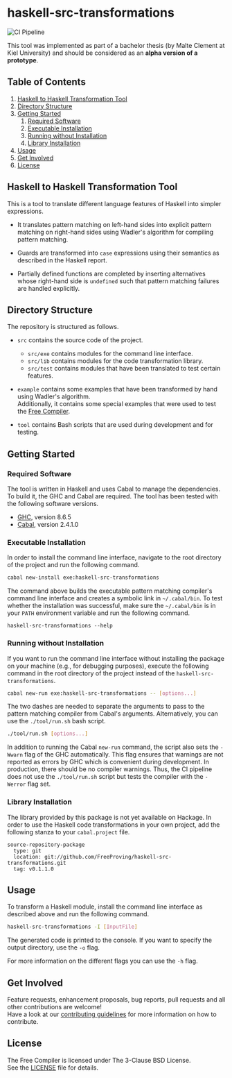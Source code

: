 # haskell-src-transformations

<!-- Badges -->
![CI Pipeline](https://github.com/FreeProving/haskell-src-transformations/workflows/CI%20Pipeline/badge.svg)

<!-- Short description -->
This tool was implemented as part of a bachelor thesis (by Malte Clement at Kiel University) and should be considered as an __alpha version of a prototype__.

## Table of Contents

1. [Haskell to Haskell Transformation Tool](#haskell-to-haskell-transformation-tool)
2. [Directory Structure](#directory-structure)
3. [Getting Started](#getting-started)
    1. [Required Software](#required-software)
    2. [Executable Installation](#executable-installation)
    3. [Running without Installation](#running-without-installation)
    4. [Library Installation](#library-installation)
4. [Usage](#usage)
5. [Get Involved](#get-involved)
6. [License](#license)

## Haskell to Haskell Transformation Tool

This is a tool to translate different language features of Haskell into simpler expressions.

 - It translates pattern matching on left-hand sides into explicit pattern matching on right-hand sides using Wadler's algorithm for compiling pattern matching.

 - Guards are transformed into `case` expressions using their semantics as described in the Haskell report.

 - Partially defined functions are completed by inserting alternatives whose right-hand side is `undefined` such that pattern matching failures are handled explicitly.

## Directory Structure

The repository is structured as follows.

 - `src` contains the source code of the project.

    + `src/exe` contains modules for the command line interface.
    + `src/lib` contains modules for the code transformation library.
    + `src/test` contains modules that have been translated to test certain features.

 - `example` contains some examples that have been transformed by hand using Wadler's algorithm. \
  Additionally, it contains some special examples that were used to test the [Free Compiler](free-compiler).

 - `tool` contains Bash scripts that are used during development and for testing.

## Getting Started

### Required Software

The tool is written in Haskell and uses Cabal to manage the dependencies.
To build it, the GHC and Cabal are required.
The tool has been tested with the following software versions.

 - [GHC][software/ghc], version  8.6.5
 - [Cabal][software/cabal], version 2.4.1.0

### Executable Installation

In order to install the command line interface, navigate to the root directory of the project and run the following command.

```bash
cabal new-install exe:haskell-src-transformations
```

The command above builds the executable pattern matching compiler's command line interface and creates a symbolic link in `~/.cabal/bin`.
To test whether the installation was successful, make sure the `~/.cabal/bin` is in your `PATH` environment variable and run the following command.

```
haskell-src-transformations --help
```

### Running without Installation

If you want to run the command line interface without installing the package on your machine (e.g., for debugging purposes), execute the following command in the root directory of the project instead of the `haskell-src-transformations`.

```bash
cabal new-run exe:haskell-src-transformations -- [options...]
```

The two dashes are needed to separate the arguments to pass to the pattern matching compiler from Cabal's arguments.
Alternatively, you can use the `./tool/run.sh` bash script.

```bash
./tool/run.sh [options...]
```

In addition to running the Cabal `new-run` command, the script also sets the `-Wwarn` flag of the GHC automatically.
This flag ensures that warnings are not reported as errors by GHC which is convenient during development.
In production, there should be no compiler warnings.
Thus, the CI pipeline does not use the `./tool/run.sh` script but tests the compiler with the `-Werror` flag set.

### Library Installation

The library provided by this package is not yet available on Hackage.
In order to use the Haskell code transformations in your own project, add the following stanza to your `cabal.project` file.

```cabal
source-repository-package
  type: git
  location: git://github.com/FreeProving/haskell-src-transformations.git
  tag: v0.1.1.0
```

## Usage

To transform a Haskell module, install the command line interface as described above and run the following command.

```bash
haskell-src-transformations -I [InputFile]
```

The generated code is printed to the console. If you want to specify the output directory, use the `-o` flag.

For more information on the different flags you can use the `-h` flag.

## Get Involved

Feature requests, enhancement proposals, bug reports, pull requests and all other contributions are welcome!  
Have a look at our [contributing guidelines][guidelines/CONTRIBUTING] for more information on how to contribute.

## License

The Free Compiler is licensed under The 3-Clause BSD License.  
See the [LICENSE][haskell-src-transformations/LICENSE] file for details.

[haskell-src-transformations/LICENSE]:
  https://github.com/FreeProving/haskell-src-transformations/blob/main/LICENSE
  "haskell-src-transformations — The 3-Clause BSD License"

[free-compiler]:
  https://github.com/FreeProving/free-compiler
  "Free Compiler"

[guidelines/CONTRIBUTING]:
  https://github.com/FreeProving/guidelines/blob/main/CONTRIBUTING.md
  "Contributing Guidelines of the FreeProving project"

[software/ghc]:
  https://www.haskell.org/ghc/
  "The Glasgow Haskell Compiler"
[software/cabal]:
  https://www.haskell.org/cabal/
  "Common Architecture for Building Applications and Libraries"
